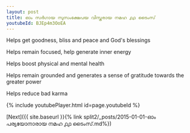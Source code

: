```yaml
---
layout: post
title: ഓം സർഗായ സുസംക്ഷേപയ വിസ്തരായ നമഹ ൧൧ ടൈംസ്
youtubeId: BJEp4m3OoEA
---
```

 
 
Helps get goodness, bliss and peace and God's blessings
 
Helps remain focused, help generate inner energy 
 
Helps boost physical and mental health 
 
Helps remain grounded and generates a sense of gratitude towards the greater power 
 
Helps reduce bad karma
 
 
 
 


{% include youtubePlayer.html id=page.youtubeId %}
 
[Next]({{ site.baseurl }}{% link  split2/_posts/2015-01-01-ഓം പര്യയോനാരായ നമഹ ൧൧ ടൈംസ്.md%})
 
